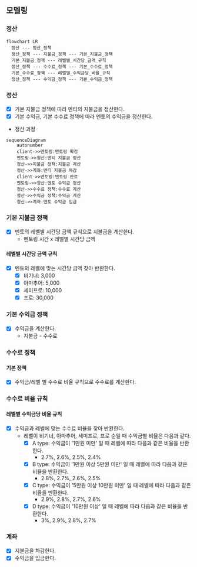 ## 모델링
### 정산
```mermaid
flowchart LR
  정산 --- 정산_정책
  정산_정책 --- 지불금_정책 --- 기본_지불금_정책
  기본_지불금_정책 --- 레벨별_시간당_금액_규칙
  정산_정책 --- 수수료_정책 --- 기본_수수료_정책
  기본_수수료_정책 --- 레벨별_수익금당_비율_규칙
  정산_정책 --- 수익금_정책 --- 기본_수익금_정책
```

### 정산
- [x] 기본 지불금 정책에 따라 멘티의 지불금을 정산한다.
- [x] 기본 수익금, 기본 수수료 정책에 따라 멘토의 수익금을 정산한다.

- 정산 과정
```mermaid
sequenceDiagram
    autonumber
    client->>멘토링:멘토링 확정
    멘토링->>정산:멘티 지불금 정산
    정산->>지불금 정책:지불금 계산
    정산->>계좌:멘티 지불금 차감
    client->>멘토링:멘토링 완료
    멘토링->>정산:멘토 수익금 정산
    정산->>수수료 정책:수수료 계산
    정산->>수익금 정책:수익금 계산
    정산->>계좌:멘토 수익금 입금
```

### 기본 지불금 정책
- [x] 멘토의 레벨별 시간당 금액 규칙으로 지불금을 계산한다.
  - 멘토링 시간 x 레벨별 시간당 금액

#### 레벨별 시간당 금액 규칙
- [x] 멘토의 레벨에 맞는 시간당 금액 찾아 반환한다.
  - [x] 비기너: 3,000 
  - [x] 아마추어: 5,000
  - [x] 세미프로: 10,000
  - [x] 프로: 30,000

### 기본 수익금 정책
- [x] 수익금을 계산한다.
    - 지불금 - 수수료

### 수수료 정책
#### 기본 정책
- [x] 수익금/레벨 별 수수료 비율 규칙으로 수수료를 계산한다.

### 수수료 비율 규칙
#### 레벨별 수익금당 비율 규칙
- [x] 수익금과 레벨에 맞는 수수료 비율을 찾아 반환한다.
    - 레벨이 비기너, 아마추어, 세미프로, 프로 순일 때 수익금별 비율은 다음과 같다.
        - [x] A type: 수익금이 '1만원 미만' 일 때 레벨에 따라 다음과 같은 비율을 반환한다.
            - 2.7%, 2.6%, 2.5%, 2.4%
        - [x] B type: 수익금이 '1만원 이상 5만원 미만' 일 때 레벨에 따라 다음과 같은 비율을 반환한다.
            - 2.8%, 2.7%, 2.6%, 2.5%
        - [x] C type: 수익금이 '5만원 이상 10만원 미만' 일 때 레벨에 따라 다음과 같은 비율을 반환한다.
            - 2.9%, 2.8%, 2.7%, 2.6%
        - [x] D type: 수익금이 '10만원 이상' 일 때 레벨에 따라 다음과 같은 비율을 반환한다.
            - 3%, 2.9%, 2.8%, 2.7%

### 계좌
- [x] 지불금을 차감한다.
- [x] 수익금을 입금한다.
